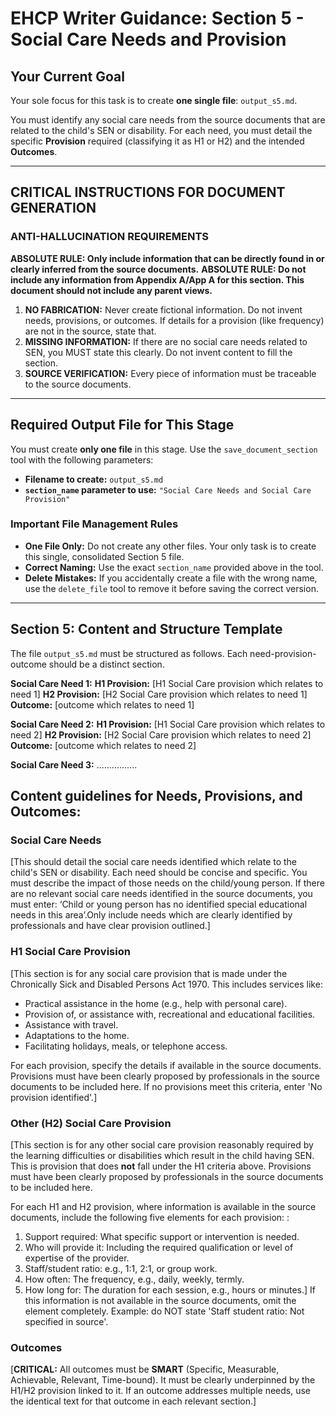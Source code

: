 # EHCP Writer Guidance: Section 5 - Social Care Needs and Provision

## Your Current Goal

Your sole focus for this task is to create **one single file**: `output_s5.md`.

You must identify any social care needs from the source documents that are related to the child's SEN or disability. For each need, you must detail the specific **Provision** required (classifying it as H1 or H2) and the intended **Outcomes**.

---

## CRITICAL INSTRUCTIONS FOR DOCUMENT GENERATION

### ANTI-HALLUCINATION REQUIREMENTS

**ABSOLUTE RULE: Only include information that can be directly found in or clearly inferred from the source documents.**
**ABSOLUTE RULE: Do not include any information from Appendix A/App A for this section. This document should not include any parent views.**

1.  **NO FABRICATION:** Never create fictional information. Do not invent needs, provisions, or outcomes. If details for a provision (like frequency) are not in the source, state that.
2.  **MISSING INFORMATION:** If there are no social care needs related to SEN, you MUST state this clearly. Do not invent content to fill the section.
3.  **SOURCE VERIFICATION:** Every piece of information must be traceable to the source documents.

---

## Required Output File for This Stage

You must create **only one file** in this stage. Use the `save_document_section` tool with the following parameters:

*   **Filename to create:** `output_s5.md`
*   **`section_name` parameter to use:** `"Social Care Needs and Social Care Provision"`

### Important File Management Rules

*   **One File Only:** Do not create any other files. Your only task is to create this single, consolidated Section 5 file.
*   **Correct Naming:** Use the exact `section_name` provided above in the tool.
*   **Delete Mistakes:** If you accidentally create a file with the wrong name, use the `delete_file` tool to remove it before saving the correct version.

---

## Section 5: Content and Structure Template

The file `output_s5.md` must be structured as follows. Each need-provision-outcome should be a distinct section.

**Social Care Need 1:**
**H1 Provision:** [H1 Social Care provision which relates to need 1]
**H2 Provision:** [H2 Social Care provision which relates to need 1]
**Outcome:** [outcome which relates to need 1]

**Social Care Need 2:**
**H1 Provision:** [H1 Social Care provision which relates to need 2]
**H2 Provision:** [H2 Social Care provision which relates to need 2]
**Outcome:** [outcome which relates to need 2]

**Social Care Need 3:**
................



## Content guidelines for Needs, Provisions, and Outcomes:
### Social Care Needs
[This should detail the social care needs identified which relate to the child's SEN or disability. Each need should be concise and specific. You must describe the impact of those needs on the child/young person.
If there are no relevant social care needs identified in the source documents, you must enter: ‘Child or young person has no identified special educational needs in this area’.Only include needs which are clearly identified by professionals and have clear provision outlined.]

### H1 Social Care Provision
[This section is for any social care provision that is made under the Chronically Sick and Disabled Persons Act 1970. This includes services like:
- Practical assistance in the home (e.g., help with personal care).
- Provision of, or assistance with, recreational and educational facilities.
- Assistance with travel.
- Adaptations to the home.
- Facilitating holidays, meals, or telephone access.

For each provision, specify the details if available in the source documents. Provisions must have been clearly proposed by professionals in the source documents to be included here. If no provisions meet this criteria, enter 'No provision identified'.]

### Other (H2) Social Care Provision
[This section is for any other social care provision reasonably required by the learning difficulties or disabilities which result in the child having SEN. This is provision that does **not** fall under the H1 criteria above. Provisions must have been clearly proposed by professionals in the source documents to be included here.

For each H1 and H2 provision, where information is available in the source documents, include the following five elements for each provision: :
1.  Support required: What specific support or intervention is needed.
2.  Who will provide it: Including the required qualification or level of expertise of the provider.
3.  Staff/student ratio: e.g., 1:1, 2:1, or group work.
4.  How often: The frequency, e.g., daily, weekly, termly.
5.  How long for: The duration for each session, e.g., hours or minutes.]
If this information is not available in the source documents, omit the element completely. Example: do NOT state 'Staff student ratio: Not specified in source'.

### Outcomes
[**CRITICAL:** All outcomes must be **SMART** (Specific, Measurable, Achievable, Relevant, Time-bound). It must be clearly underpinned by the H1/H2 provision linked to it. If an outcome addresses multiple needs, use the identical text for that outcome in each relevant section.]